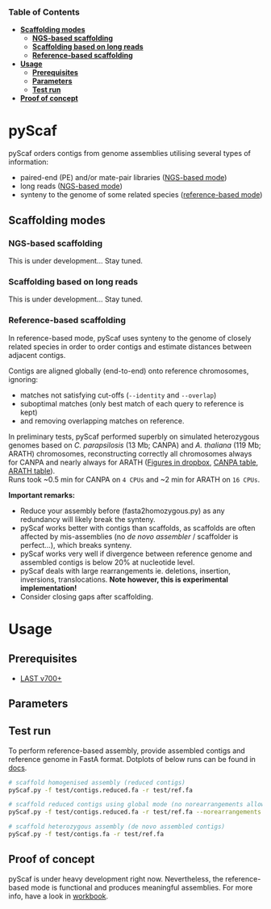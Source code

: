 ### Table of Contents
- **[Scaffolding modes](#scaffolding-modes)**
  - **[NGS-based scaffolding](#ngs-based-scaffolding)**
  - **[Scaffolding based on long reads](#scaffolding-based-on-long-reads)**
  - **[Reference-based scaffolding](#reference-based-scaffolding)**
- **[Usage](#usage)**
  - **[Prerequisites](#prerequisites)**  
  - **[Parameters](#parameters)**  
  - **[Test run](#test-run)**  
- **[Proof of concept](#proof-of-concept)**

# pyScaf

pyScaf orders contigs from genome assemblies utilising several types of information:
- paired-end (PE) and/or mate-pair libraries ([NGS-based mode](#ngs-based-scaffolding))
- long reads ([NGS-based mode](#scaffolding-based-on-long-reads))
- synteny to the genome of some related species ([reference-based mode](#reference-based-scaffolding))

## Scaffolding modes

### NGS-based scaffolding
This is under development... Stay tuned. 

### Scaffolding based on long reads
This is under development... Stay tuned.

### Reference-based scaffolding
In reference-based mode, pyScaf uses synteny to the genome of closely related species in order to order contigs and estimate distances between adjacent contigs.

Contigs are aligned globally (end-to-end) onto reference chromosomes, ignoring:
- matches not satisfying cut-offs (`--identity` and `--overlap`)
- suboptimal matches (only best match of each query to reference is kept) 
- and removing overlapping matches on reference. 

In preliminary tests, pyScaf performed superbly on simulated heterozygous genomes based on *C. parapsilosis* (13 Mb; CANPA) and *A. thaliana* (119 Mb; ARATH) chromosomes, reconstructing correctly all chromosomes always for CANPA and nearly always for ARATH ([Figures in dropbox](https://www.dropbox.com/sh/bb7lwggo40xrwtc/AAAZ7pByVQQQ-WhUXZVeJaZVa/pyScaf?dl=0), [CANPA table](https://docs.google.com/spreadsheets/d/1InBExy-qKDLj-upd8tlPItVSKc4mLepZjZxB31ii9OY/edit#gid=2036953672), [ARATH table](https://docs.google.com/spreadsheets/d/1InBExy-qKDLj-upd8tlPItVSKc4mLepZjZxB31ii9OY/edit#gid=1920757821)).  
Runs took ~0.5 min for CANPA on `4 CPUs` and ~2 min for ARATH on `16 CPUs`. 

**Important remarks:**
- Reduce your assembly before (fasta2homozygous.py) as any redundancy will likely break the synteny.
- pyScaf works better with contigs than scaffolds, as scaffolds are often affected by mis-assemblies (no *de novo assembler* / scaffolder is perfect...), which breaks synteny. 
- pyScaf works very well if divergence between reference genome and assembled contigs is below 20% at nucleotide level. 
- pyScaf deals with large rearrangements ie. deletions, insertion, inversions, translocations. **Note however, this is experimental implementation!**
- Consider closing gaps after scaffolding. 

# Usage

## Prerequisites
- [LAST v700+](http://last.cbrc.jp/)

## Parameters


## Test run
To perform reference-based assembly, provide assembled contigs and reference genome in FastA format.
Dotplots of below runs can be found in [docs](/docs). 

```bash
# scaffold homogenised assembly (reduced contigs)
pyScaf.py -f test/contigs.reduced.fa -r test/ref.fa

# scaffold reduced contigs using global mode (no norearrangements allowed)
pyScaf.py -f test/contigs.reduced.fa -r test/ref.fa --norearrangements

# scaffold heterozygous assembly (de novo assembled contigs)
pyScaf.py -f test/contigs.fa -r test/ref.fa

```

## Proof of concept
pyScaf is under heavy development right now.
Nevertheless, the reference-based mode is functional and produces meaningful assemblies.
For more info, have a look in [workbook](https://docs.google.com/document/d/1WNw6FYZXNI2sKJ1hBZ0LI9CWJSQ-BTQID7jL9lLvYaA/edit?usp=sharing).

